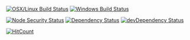 [![OSX/Linux Build Status](https://travis-ci.org/StephanGerbeth/vue-boilerplate.svg?branch=master)](https://travis-ci.org/StephanGerbeth/vue-boilerplate)
[![Windows Build Status](https://ci.appveyor.com/api/projects/status/nu2a8y0pn15m1rr7/branch/master?svg=true)](https://ci.appveyor.com/project/StephanGerbeth/vue-boilerplate/branch/master)

[![Node Security Status](https://nodesecurity.io/orgs/grabarz-and-partner/projects/7c84e402-f2b3-4753-ab60-286eb3960c0d/badge)](https://nodesecurity.io/orgs/grabarz-and-partner/projects/7c84e402-f2b3-4753-ab60-286eb3960c0d)
[![Dependency Status](https://img.shields.io/david/StephanGerbeth/vue-boilerplate.svg)](https://github.com/StephanGerbeth/vue-boilerplate)
[![devDependency Status](https://img.shields.io/david/dev/StephanGerbeth/vue-boilerplate.svg)](https://github.com/StephanGerbeth/vue-boilerplate)

[![HitCount](http://hits.dwyl.io/StephanGerbeth/vue-boilerplate.svg)](http://hits.dwyl.io/StephanGerbeth/vue-boilerplate)
